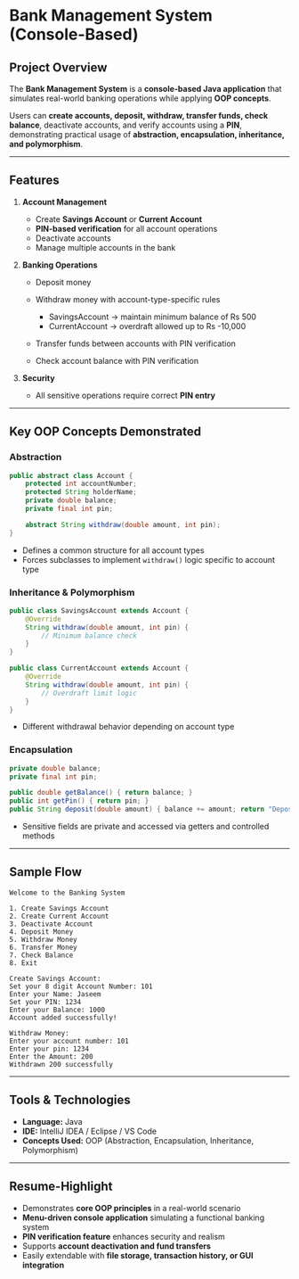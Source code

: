 # Bank Management System (Console-Based)

## Project Overview

The **Bank Management System** is a **console-based Java application** that simulates real-world banking operations while applying **OOP concepts**.

Users can **create accounts, deposit, withdraw, transfer funds, check balance**, deactivate accounts, and verify accounts using a **PIN**, demonstrating practical usage of **abstraction, encapsulation, inheritance, and polymorphism**.

---

## Features

1. **Account Management**

    * Create **Savings Account** or **Current Account**
    * **PIN-based verification** for all account operations
    * Deactivate accounts
    * Manage multiple accounts in the bank

2. **Banking Operations**

    * Deposit money
    * Withdraw money with account-type-specific rules

        * SavingsAccount → maintain minimum balance of Rs 500
        * CurrentAccount → overdraft allowed up to Rs -10,000
    * Transfer funds between accounts with PIN verification
    * Check account balance with PIN verification

3. **Security**

    * All sensitive operations require correct **PIN entry**

---

## Key OOP Concepts Demonstrated

### **Abstraction**

```java
public abstract class Account {
    protected int accountNumber;
    protected String holderName;
    private double balance;
    private final int pin;

    abstract String withdraw(double amount, int pin);
}
```

* Defines a common structure for all account types
* Forces subclasses to implement `withdraw()` logic specific to account type

### **Inheritance & Polymorphism**

```java
public class SavingsAccount extends Account {
    @Override
    String withdraw(double amount, int pin) {
        // Minimum balance check
    }
}

public class CurrentAccount extends Account {
    @Override
    String withdraw(double amount, int pin) {
        // Overdraft limit logic
    }
}
```

* Different withdrawal behavior depending on account type

### **Encapsulation**

```java
private double balance;
private final int pin;

public double getBalance() { return balance; }
public int getPin() { return pin; }
public String deposit(double amount) { balance += amount; return "Deposited " + amount; }
```

* Sensitive fields are private and accessed via getters and controlled methods

---

## Sample Flow

```text
Welcome to the Banking System

1. Create Savings Account
2. Create Current Account
3. Deactivate Account
4. Deposit Money
5. Withdraw Money
6. Transfer Money
7. Check Balance
8. Exit

Create Savings Account:
Set your 8 digit Account Number: 101
Enter your Name: Jaseem
Set your PIN: 1234
Enter your Balance: 1000
Account added successfully!

Withdraw Money:
Enter your account number: 101
Enter your pin: 1234
Enter the Amount: 200
Withdrawn 200 successfully
```

---

## Tools & Technologies

* **Language:** Java
* **IDE:** IntelliJ IDEA / Eclipse / VS Code
* **Concepts Used:** OOP (Abstraction, Encapsulation, Inheritance, Polymorphism)

---

## Resume-Highlight

* Demonstrates **core OOP principles** in a real-world scenario
* **Menu-driven console application** simulating a functional banking system
* **PIN verification feature** enhances security and realism
* Supports **account deactivation and fund transfers**
* Easily extendable with **file storage, transaction history, or GUI integration**
